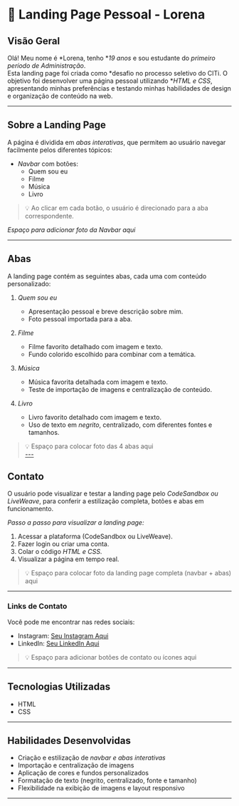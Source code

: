 # 🌟 Landing Page Pessoal - Lorena

## Visão Geral
Olá! Meu nome é *Lorena, tenho **19 anos* e sou estudante do *primeiro período de Administração*.  
Esta landing page foi criada como *desafio no processo seletivo do CITi. O objetivo foi desenvolver uma página pessoal utilizando **HTML e CSS*, apresentando minhas preferências e testando minhas habilidades de design e organização de conteúdo na web.

---

## Sobre a Landing Page
A página é dividida em *abas interativas*, que permitem ao usuário navegar facilmente pelos diferentes tópicos:

- *Navbar* com botões:
  - Quem sou eu
  - Filme
  - Música
  - Livro

> 💡 Ao clicar em cada botão, o usuário é direcionado para a aba correspondente.

*Espaço para adicionar foto da Navbar aqui*  

---

## Abas
A landing page contém as seguintes abas, cada uma com conteúdo personalizado:

1. *Quem sou eu*  
   - Apresentação pessoal e breve descrição sobre mim.  
   - Foto pessoal importada para a aba.  

2. *Filme*  
   - Filme favorito detalhado com imagem e texto.  
   - Fundo colorido escolhido para combinar com a temática.

3. *Música*  
   - Música favorita detalhada com imagem e texto.  
   - Teste de importação de imagens e centralização de conteúdo.  

4. *Livro*  
   - Livro favorito detalhado com imagem e texto.  
   - Uso de texto em *negrito*, centralizado, com diferentes fontes e tamanhos.

> 💡 Espaço para colocar foto das 4 abas aqui  
[
---](https://github.com/lorenaflor-gif/ptc-citi/blob/main/imagens/WhatsApp%20Image%202025-10-25%20at%2016.32.20.jpeg?raw=true)

## Contato
O usuário pode visualizar e testar a landing page pelo *CodeSandbox ou LiveWeave*, para conferir a estilização completa, botões e abas em funcionamento.  

*Passo a passo para visualizar a landing page:*
1. Acessar a plataforma (CodeSandbox ou LiveWeave).  
2. Fazer login ou criar uma conta.  
3. Colar o código *HTML e CSS*.  
4. Visualizar a página em tempo real.  

> 💡 Espaço para colocar foto da landing page completa (navbar + abas) aqui  

---

### Links de Contato
Você pode me encontrar nas redes sociais:

- Instagram: [Seu Instagram Aqui](https://www.instagram.com/seuusuario)  
- LinkedIn: [Seu LinkedIn Aqui](https://www.linkedin.com/in/seuusuario)

> 💡 Espaço para adicionar botões de contato ou ícones aqui  

---

## Tecnologias Utilizadas
- HTML  
- CSS  

---

## Habilidades Desenvolvidas
- Criação e estilização de *navbar e abas interativas*  
- Importação e centralização de imagens  
- Aplicação de cores e fundos personalizados  
- Formatação de texto (negrito, centralizado, fonte e tamanho)  
- Flexibilidade na exibição de imagens e layout responsivo  

---
